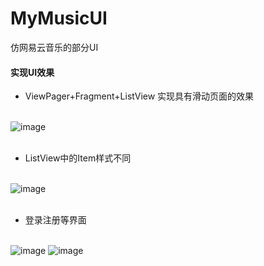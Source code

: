 # MyMusicUI
仿网易云音乐的部分UI

#### 实现UI效果

- ViewPager+Fragment+ListView 实现具有滑动页面的效果</br></br>

![image](http://a1.qpic.cn/psb?/V10Yjq7s2D3e9b/ZNgobK*oW8.5g8nOGlJvUSv.CS6T7MNvoH.LKCEPjeg!/m/dBgBAAAAAAAAnull&bo=9wHrAgAAAAACBzw!&rf=photolist&t=5/MyMessage2.gif  "MyMessage滑动图片")
</br></br>

- ListView中的Item样式不同</br></br>

![image](http://a2.qpic.cn/psb?/V10Yjq7s2D3e9b/lzAGN6mdz0KK9LM0HTb.oShVd4I0Q9MYVod9sdj6YYE!/m/dHUAAAAAAAAA&ek=1&kp=1&pt=0&bo=.gHmAgAAAAACh7w!&tm=1498550400&sce=60-4-3&rf=0-0/listview.gif "listview图片")
</br></br>

- 登录注册等界面</br></br>

![image](http://a1.qpic.cn/psb?/V10Yjq7s2D3e9b/5EfY9zldPw.vP3lypxCJQyEGwOF*tYX6TxgQJLOH9eI!/m/dBgBAAAAAAAAnull&bo=AgL2AgAAAAADB9Y!&rf=photolist&t=5/login1.png  "登录界面")
![image](http://a3.qpic.cn/psb?/V10Yjq7s2D3e9b/AvaV9S*WlaCYc7fI8C8sjOQPo3G5N0udVy1WHtIR*.Q!/m/dB4BAAAAAAAAnull&bo=AQL2AgAAAAADB9U!&rf=photolist&t=5/regist1.png  "注册界面")
</br></br>


